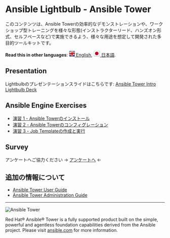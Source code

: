 # Ansible Lightbulb - Ansible Tower

このコンテンツは、Ansible Towerの効率的なデモンストレーションや、ワークショップ型トレーニングを様々な形態(インストラクターリード、ハンズオン形式、セルフペースなど)で実施できるよう、様々な用途を想定して開発された多目的ツールキットです。

**Read this in other languages**: [![uk](../../images/uk.png) English](README.md),  [![uk](../../images/japan.png) 日本語](README.ja.md).

## Presentation
Lightbulbのプレゼンテーションスライドはこちらです:
[Ansible Tower Intro Lightbulb Deck](../../decks/intro-to-ansible-tower.html)

## Ansible Engine Exercises

 - [演習 1 - Ansible Towerのインストール](1-install/README.ja.md)
 - [演習 2 - Ansible Towerのコンフィグレーション](2-config/README.ja.md)
 - [演習 3 - Job Templateの作成と実行](3-create/README.ja.md)

## Survey
アンケートへご協力ください
-> [アンケートへ](http://bit.ly/net-lightbulb-survey) <-

## 追加の情報について
 - [Ansible Tower User Guide](http://docs.ansible.com/ansible-tower/latest/html/userguide/index.html)
 - [Ansible Tower Administration Guide](http://docs.ansible.com/ansible-tower/latest/html/administration/index.html)

 ---
 ![Ansible Tower](ansible-tower-logo.png)

Red Hat® Ansible® Tower is a fully supported product built on the simple, powerful and agentless foundation capabilities derived from the Ansible project.  Please visit [ansible.com](https://www.ansible.com/tower) for more information.
